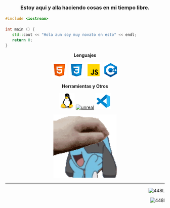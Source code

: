 <h3 align = "center">Estoy aqui y alla haciendo cosas en mi tiempo libre.</h3>

```cpp
#include <iostream>

int main () {
   std::cout << "Hola aun soy muy novato en esto" << endl;
   return 0;
}
```

<!--Grupo de Lenguajes-->
<div align = "center">
  <b>Lenguajes</b>
  
  <a href = "https://github.com/448L/448L/blob/main/No%20puedes%20escapar%20de%20Cynthia.webm?raw=true"><img src = "icons8-html-5-96.png" width = "50" height = "auto"></a>
  <a href = "https://github.com/448L/448L/blob/main/tails%20tenedor.webm?raw=true"><img src = "icons8-css3-96.png" width = "50" height = "auto"></a>
  <a href = "https://github.com/448L/448L/blob/main/fgfrhcfevawq.webm?raw=true"><img src = "icons8-javascript-96.png" width = "50" height = "auto"></a>
  <a href = "https://github.com/448L/448L/blob/main/MUERE-1-1.mp4?raw=true"><img src = "icons8-c++-96.png" width = "50" height = "auto"></a>
  <!--<a href = "https://github.com/448L/448L/blob/main/TF2%20INGENIERO.webm?raw=true"><img src = "csharp-original.svg" width = "49" height = "auto"></a>-->
</div>

<!--Grupo de Herramientas y otros-->
<div align = "center">
  <b>Herramientas y Otros</b>
  
  <img src="https://raw.githubusercontent.com/devicons/devicon/master/icons/linux/linux-original.svg" alt="linux" width="50" height="auto"/> </a> <a href="https://unrealengine.com/" target="_blank"> <img src="https://raw.githubusercontent.com/kenangundogan/fontisto/036b7eca71aab1bef8e6a0518f7329f13ed62f6b/icons/svg/brand/unreal-engine.svg" alt="unreal" width="50" height="auto"/></a>
  <a href = "https://github.com/Microsoft/vscode"><img src = "icons8-visual-studio-code-2019-96.png" width = "50" height = "auto"></a>
</div>

<!-- Riolu -->
<div align = "center">
  <a href= "https://raw.githubusercontent.com/448L/448L/main/E4kbCZdVEAIjwkB.png">
    <img src = "ac148350-6bb2-4595-9ff6-f5b127a539d9.gif" width = "200px" height = "auto"/>
  </a>
</div>

<hr>

<div>
  <p>&nbsp;<img align = "right" src="https://github-readme-stats.vercel.app/api?username=448L&show_icons=true&locale=es&theme=react&hide_border=true" alt="448L"/></p>
  
  <p><img align = "right" src="https://github-readme-stats.vercel.app/api/top-langs?username=448l&show_icons=true&theme=react&hide_border=true&locale=es&layout=compact" alt="448l" /></p>
</div>

<!-- A estas alturas no es necesario decir que me gusta Riolu/Lucario -->
<!-- No se vale ver los enlaces en el repositorio, arruinaras la sorpresa -->

